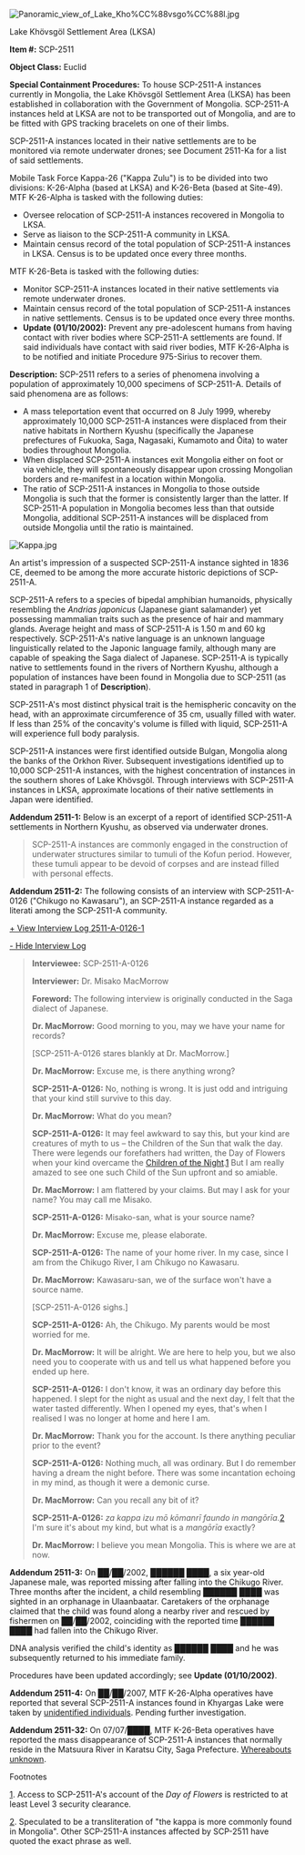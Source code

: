 ![Panoramic_view_of_Lake_Kho%CC%88vsgo%CC%88l.jpg](http://www.scp-wiki.net/local--files/scp-2511/Panoramic_view_of_Lake_Kho%CC%88vsgo%CC%88l.jpg)

Lake Khövsgöl Settlement Area (LKSA)

**Item #:** SCP-2511

**Object Class:** Euclid

**Special Containment Procedures:** To house SCP-2511-A instances currently in Mongolia, the Lake Khövsgöl Settlement Area (LKSA) has been established in collaboration with the Government of Mongolia. SCP-2511-A instances held at LKSA are not to be transported out of Mongolia, and are to be fitted with GPS tracking bracelets on one of their limbs.

SCP-2511-A instances located in their native settlements are to be monitored via remote underwater drones; see Document 2511-Ka for a list of said settlements.

Mobile Task Force Kappa-26 ("Kappa Zulu") is to be divided into two divisions: K-26-Alpha (based at LKSA) and K-26-Beta (based at Site-49). MTF K-26-Alpha is tasked with the following duties:

*   Oversee relocation of SCP-2511-A instances recovered in Mongolia to LKSA.
*   Serve as liaison to the SCP-2511-A community in LKSA.
*   Maintain census record of the total population of SCP-2511-A instances in LKSA. Census is to be updated once every three months.

MTF K-26-Beta is tasked with the following duties:

*   Monitor SCP-2511-A instances located in their native settlements via remote underwater drones.
*   Maintain census record of the total population of SCP-2511-A instances in native settlements. Census is to be updated once every three months.
*   **Update (01/10/2002):** Prevent any pre-adolescent humans from having contact with river bodies where SCP-2511-A settlements are found. If said individuals have contact with said river bodies, MTF K-26-Alpha is to be notified and initiate Procedure 975-Sirius to recover them.

**Description:** SCP-2511 refers to a series of phenomena involving a population of approximately 10,000 specimens of SCP-2511-A. Details of said phenomena are as follows:

*   A mass teleportation event that occurred on 8 July 1999, whereby approximately 10,000 SCP-2511-A instances were displaced from their native habitats in Northern Kyushu (specifically the Japanese prefectures of Fukuoka, Saga, Nagasaki, Kumamoto and Ōita) to water bodies throughout Mongolia.
*   When displaced SCP-2511-A instances exit Mongolia either on foot or via vehicle, they will spontaneously disappear upon crossing Mongolian borders and re-manifest in a location within Mongolia.
*   The ratio of SCP-2511-A instances in Mongolia to those outside Mongolia is such that the former is consistently larger than the latter. If SCP-2511-A population in Mongolia becomes less than that outside Mongolia, additional SCP-2511-A instances will be displaced from outside Mongolia until the ratio is maintained.

![Kappa.jpg](http://www.scp-wiki.net/local--files/scp-2511/Kappa.jpg)

An artist's impression of a suspected SCP-2511-A instance sighted in 1836 CE, deemed to be among the more accurate historic depictions of SCP-2511-A.

SCP-2511-A refers to a species of bipedal amphibian humanoids, physically resembling the _Andrias japonicus_ (Japanese giant salamander) yet possessing mammalian traits such as the presence of hair and mammary glands. Average height and mass of SCP-2511-A is 1.50 m and 60 kg respectively. SCP-2511-A's native language is an unknown language linguistically related to the Japonic language family, although many are capable of speaking the Saga dialect of Japanese. SCP-2511-A is typically native to settlements found in the rivers of Northern Kyushu, although a population of instances have been found in Mongolia due to SCP-2511 (as stated in paragraph 1 of **Description**).

SCP-2511-A's most distinct physical trait is the hemispheric concavity on the head, with an approximate circumference of 35 cm, usually filled with water. If less than 25% of the concavity's volume is filled with liquid, SCP-2511-A will experience full body paralysis.

SCP-2511-A instances were first identified outside Bulgan, Mongolia along the banks of the Orkhon River. Subsequent investigations identified up to 10,000 SCP-2511-A instances, with the highest concentration of instances in the southern shores of Lake Khövsgöl. Through interviews with SCP-2511-A instances in LKSA, approximate locations of their native settlements in Japan were identified.

**Addendum 2511-1:** Below is an excerpt of a report of identified SCP-2511-A settlements in Northern Kyushu, as observed via underwater drones.

> SCP-2511-A instances are commonly engaged in the construction of underwater structures similar to tumuli of the Kofun period. However, these tumuli appear to be devoid of corpses and are instead filled with personal effects.

**Addendum 2511-2:** The following consists of an interview with SCP-2511-A-0126 ("Chikugo no Kawasaru"), an SCP-2511-A instance regarded as a literati among the SCP-2511-A community.

[+ View Interview Log 2511-A-0126-1](javascript:;)

[\- Hide Interview Log](javascript:;)

> **Interviewee:** SCP-2511-A-0126
> 
> **Interviewer:** Dr. Misako MacMorrow
> 
> **Foreword:** The following interview is originally conducted in the Saga dialect of Japanese.
> 
> **<Begin Log>**
> 
> **Dr. MacMorrow:** Good morning to you, may we have your name for records?
> 
> \[SCP-2511-A-0126 stares blankly at Dr. MacMorrow.\]
> 
> **Dr. MacMorrow:** Excuse me, is there anything wrong?
> 
> **SCP-2511-A-0126:** No, nothing is wrong. It is just odd and intriguing that your kind still survive to this day.
> 
> **Dr. MacMorrow:** What do you mean?
> 
> **SCP-2511-A-0126:** It may feel awkward to say this, but your kind are creatures of myth to us – the Children of the Sun that walk the day. There were legends our forefathers had written, the Day of Flowers when your kind overcame the [Children of the Night](/scp-1000).[1](javascript:;) But I am really amazed to see one such Child of the Sun upfront and so amiable.
> 
> **Dr. MacMorrow:** I am flattered by your claims. But may I ask for your name? You may call me Misako.
> 
> **SCP-2511-A-0126:** Misako-san, what is your source name?
> 
> **Dr. MacMorrow:** Excuse me, please elaborate.
> 
> **SCP-2511-A-0126:** The name of your home river. In my case, since I am from the Chikugo River, I am Chikugo no Kawasaru.
> 
> **Dr. MacMorrow:** Kawasaru-san, we of the surface won't have a source name.
> 
> \[SCP-2511-A-0126 sighs.\]
> 
> **SCP-2511-A-0126:** Ah, the Chikugo. My parents would be most worried for me.
> 
> **Dr. MacMorrow:** It will be alright. We are here to help you, but we also need you to cooperate with us and tell us what happened before you ended up here.
> 
> **SCP-2511-A-0126:** I don't know, it was an ordinary day before this happened. I slept for the night as usual and the next day, I felt that the water tasted differently. When I opened my eyes, that's when I realised I was no longer at home and here I am.
> 
> **Dr. MacMorrow:** Thank you for the account. Is there anything peculiar prior to the event?
> 
> **SCP-2511-A-0126:** Nothing much, all was ordinary. But I do remember having a dream the night before. There was some incantation echoing in my mind, as though it were a demonic curse.
> 
> **Dr. MacMorrow:** Can you recall any bit of it?
> 
> **SCP-2511-A-0126:** _za kappa izu mō kōmanrī faundo in mangōrīa_.[2](javascript:;) I'm sure it's about my kind, but what is a _mangōrīa_ exactly?
> 
> **Dr. MacMorrow:** I believe you mean Mongolia. This is where we are at now.
> 
> **<End Log>**

**Addendum 2511-3:** On ██/██/2002, ██████ ████, a six year-old Japanese male, was reported missing after falling into the Chikugo River. Three months after the incident, a child resembling ██████ ████ was sighted in an orphanage in Ulaanbaatar. Caretakers of the orphanage claimed that the child was found along a nearby river and rescued by fishermen on ██/██/2002, coinciding with the reported time ██████ ████ had fallen into the Chikugo River.

DNA analysis verified the child's identity as ██████ ████ and he was subsequently returned to his immediate family.

Procedures have been updated accordingly; see **Update (01/10/2002)**.

**Addendum 2511-4:** On ██/██/2007, MTF K-26-Alpha operatives have reported that several SCP-2511-A instances found in Khyargas Lake were taken by [unidentified individuals](/osanshouo). Pending further investigation.

**Addendum 2511-32:** On 07/07/████, MTF K-26-Beta operatives have reported the mass disappearance of SCP-2511-A instances that normally reside in the Matsuura River in Karatsu City, Saga Prefecture. [Whereabouts unknown](/event-log-3070-12e).

Footnotes

[1](javascript:;). Access to SCP-2511-A's account of the _Day of Flowers_ is restricted to at least Level 3 security clearance.

[2](javascript:;). Speculated to be a transliteration of "the kappa is more commonly found in Mongolia". Other SCP-2511-A instances affected by SCP-2511 have quoted the exact phrase as well.